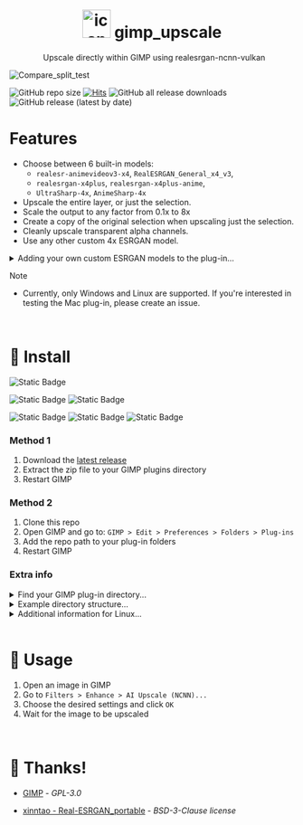 <h1 align="center">
  <img src="https://github.com/user-attachments/assets/fd0b3a53-7240-4a01-8dff-5dcf4d0ca46b" alt="icon" width="50">
  gimp_upscale
</h1>


<p align="center">
  Upscale directly within GIMP using realesrgan-ncnn-vulkan
</p>


![Compare_split_test](https://github.com/user-attachments/assets/63584ff7-6bc5-4307-a0f6-1a9aa6864303)


![GitHub repo size](https://img.shields.io/github/repo-size/Nenotriple/gimp_upscale)
[![Hits](https://hits.seeyoufarm.com/api/count/incr/badge.svg?url=https%3A%2F%2Fgithub.com%2FNenotriple%2Fgimp_upscale&count_bg=%2379C83D&title_bg=%23555555&icon=&icon_color=%23E7E7E7&title=hits&edge_flat=false)](https://hits.seeyoufarm.com)
![GitHub all release downloads](https://img.shields.io/github/downloads/Nenotriple/gimp_upscale/total)
![GitHub release (latest by date)](https://img.shields.io/github/v/release/Nenotriple/gimp_upscale)


# Features


- Choose between 6 built-in models:
  - `realesr-animevideov3-x4`, `RealESRGAN_General_x4_v3`,
  - `realesrgan-x4plus`, `realesrgan-x4plus-anime`,
  - `UltraSharp-4x`, `AnimeSharp-4x`
- Upscale the entire layer, or just the selection.
- Scale the output to any factor from 0.1x to 8x
- Create a copy of the original selection when upscaling just the selection.
- Cleanly upscale transparent alpha channels.
- Use any other custom 4x ESRGAN model.


<details>
<summary>Adding your own custom ESRGAN models to the plug-in...</summary>
  
- Add your own models (NCNN) to the `resrgan/models` folder.
  - Additional models can be found at https://openmodeldb.info/
  - At this time, only `4x`/`x4` models are supported.
  - Please ensure the custom model includes a `model.param` and a `model.bin` file.
    - `.pth` model format is *not* supported.
  - Models can be converted to NCNN format with tools like [Chainner](https://github.com/chaiNNer-org/chaiNNer)
  - 
</details>


> [!NOTE]
> - Currently, only Windows and Linux are supported. If you're interested in testing the Mac plug-in, please create an issue.

<br>


# 💾 Install
![Static Badge](https://img.shields.io/badge/GIMP-2.10%2B-green)


![Static Badge](https://img.shields.io/badge/Windows-blue)
![Static Badge](https://img.shields.io/badge/Linux-orange)


![Static Badge](https://img.shields.io/badge/Intel-blue) ![Static Badge](https://img.shields.io/badge/AMD-red) ![Static Badge](https://img.shields.io/badge/Nvidia-green)


### Method 1
1) Download the [latest release](https://github.com/Nenotriple/gimp_upscale/releases)
2) Extract the zip file to your GIMP plugins directory
3) Restart GIMP


### Method 2
1) Clone this repo
2) Open GIMP and go to: `GIMP > Edit > Preferences > Folders > Plug-ins`
3) Add the repo path to your plug-in folders
4) Restart GIMP

### Extra info
<details>
<summary>Find your GIMP plug-in directory...</summary>

- You can always find you plug-in folder from:
  - `GIMP > Edit > Preferences > Folders > Plug-ins`
- Default directory for Windows:
  - `C:\Users\%USERNAME%\AppData\Roaming\GIMP\2.10\plug-ins`
  - `C:\Program Files\GIMP 2\lib\gimp\2.0\plug-ins`
- Default directory for Linux:
  - `~/.config/GIMP/2.10/plug-ins`
  - `~/.gimp-2.10/plug-ins`

</details>


<details>
<summary>Example directory structure...</summary>
  
GIMP plug-ins must be in a folder structure like this:

```plaintext
plug-ins
|
└── gimp_upscale
    |
    └── gimp_upscale.py
```

</details>


<details>
<summary>Additional information for Linux...</summary>
  
Setting up Python in GIMP on Linux may require additional steps.

If you're having trouble, you can check the resources below:
- The official [GIMP download page](https://www.gimp.org/downloads/).
  - The flatpak version of GIMP should come with Python support.
- Prebuilt GIMP Appimages; eg. [From here,](https://github.com/aferrero2707/gimp-appimage/releases/tag/continuous) or [from here,](https://github.com/TasMania17/Gimp-Appimages-Made-From-Debs/releases/tag/Gimp-v3.0.0rc1) etc.
- Install `gimp-python` from your package manager.

</details>


<br>


# 📝 Usage


1) Open an image in GIMP
2) Go to `Filters > Enhance > AI Upscale (NCNN)...`
3) Choose the desired settings and click `OK`
4) Wait for the image to be upscaled


<br>


# 👥 Thanks!

- [GIMP](https://www.gimp.org/) - *GPL-3.0*

- [xinntao - Real-ESRGAN_portable](https://github.com/xinntao/Real-ESRGAN#portable-executable-files-ncnn) - *BSD-3-Clause license*
